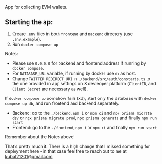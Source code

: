 App for collecting EVM wallets.

## Starting the ap:

1. Create `.env` files in both `frontend` and `backend` directory (use `.env.example`).
2. Run `docker compose up` 

Notes:
- Please use `0.0.0.0` for backend and frontend address if running by `docker compose`.
- For `DATABASE_URL` variable, if running by docker use `db` as host.
- Change `TWITTER_REDIRECT_URI` in `./backend/src/auth/constants.ts` to the one provided in app settings on X devleoper platform (`ClientID`, and `Client Secret` are necessary as well).

If `docker compose up` somehow fails (xd), start only the database with `docker compose up db`, and run frontend and backend separately.
- Backend: go to the `./backend`, `npm i` or `npm ci` and `npx prisma migrate dev` or `npx prisma migrate prod`, `npx prisma generate` and finally `npm run start`
- Frontend: go to the `./frontend`, `npm i` or `npm ci` and finally `npm run start`

Remember about the Notes above!

That's pretty much it. There is a high change that I missed something for deployment here - in that case feel free to reach out to me at kuba121201@gmail.com
